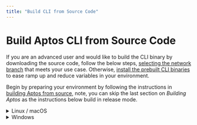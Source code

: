 ```yaml
---
title: "Build CLI from Source Code"
---
```


# Build Aptos CLI from Source Code

If you are an advanced user and would like to build the CLI binary by downloading the source code, follow the below steps, [selecting the network branch](../../../guides/system-integrators-guide.md#choose-a-network) that meets your use case. Otherwise, [install the prebuilt CLI binaries](./download-cli-binaries.md) to ease ramp up and reduce variables in your environment.

Begin by preparing your environment by following the instructions in [building Aptos from source](../../../guides/building-from-source.md), note, you can skip the last section on _Building Aptos_ as the instructions below build in release mode.

<details>
<summary>Linux / macOS</summary>

### Linux / macOS

#### Building the Aptos CLI

1. Build the CLI tool: `cargo build --package aptos --release`
2. The binary will be available in at `target/release/aptos`
3. (Optional) Move this executable to a place on your path. For example: `~/bin/aptos`
4. View help instructions by running `~/bin/aptos help`

</details>

<details>
<summary>Windows</summary>

### Windows

#### Building aptos-core

1. Build the CLI tool: `cargo build --package aptos --release`
2. The binary will be available at `target\release\aptos.exe`
3. View help instructions by running `target\release\aptos.exe`

</details>
